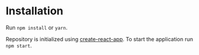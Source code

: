# Installation
Run `npm install` or `yarn`.

Repository is initialized using [create-react-app](https://github.com/facebook/create-react-app). To start the application run `npm start`.
